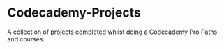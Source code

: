 # Codecademy-Projects
A collection of projects completed whilst doing a Codecademy Pro Paths and courses.
